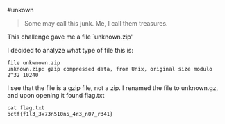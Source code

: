 #unkown
>Some may call this junk. Me, I call them treasures.

This challenge gave me a file `unknown.zip'

I decided to analyze what type of file this is:
```
file unkwnown.zip
unknown.zip: gzip compressed data, from Unix, original size modulo 2^32 10240
```

I see that the file is a gzip file, not a zip. I renamed the file to unknown.gz, and upon opening it found flag.txt
```
cat flag.txt
bctf{f1l3_3x73n510n5_4r3_n07_r341}
```
